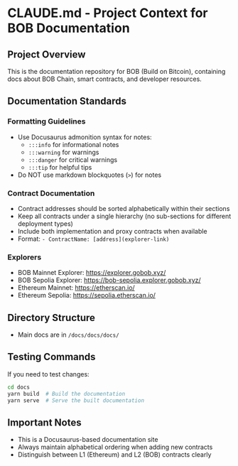 # CLAUDE.md - Project Context for BOB Documentation

## Project Overview
This is the documentation repository for BOB (Build on Bitcoin), containing docs about BOB Chain, smart contracts, and developer resources.

## Documentation Standards

### Formatting Guidelines
- Use Docusaurus admonition syntax for notes:
  - `:::info` for informational notes
  - `:::warning` for warnings
  - `:::danger` for critical warnings
  - `:::tip` for helpful tips
- Do NOT use markdown blockquotes (`>`) for notes

### Contract Documentation
- Contract addresses should be sorted alphabetically within their sections
- Keep all contracts under a single hierarchy (no sub-sections for different deployment types)
- Include both implementation and proxy contracts when available
- Format: `- ContractName: [address](explorer-link)`

### Explorers
- BOB Mainnet Explorer: https://explorer.gobob.xyz/
- BOB Sepolia Explorer: https://bob-sepolia.explorer.gobob.xyz/
- Ethereum Mainnet: https://etherscan.io/
- Ethereum Sepolia: https://sepolia.etherscan.io/

## Directory Structure
- Main docs are in `/docs/docs/docs/`

## Testing Commands
If you need to test changes:
```bash
cd docs
yarn build  # Build the documentation
yarn serve  # Serve the built documentation
```

## Important Notes
- This is a Docusaurus-based documentation site
- Always maintain alphabetical ordering when adding new contracts
- Distinguish between L1 (Ethereum) and L2 (BOB) contracts clearly